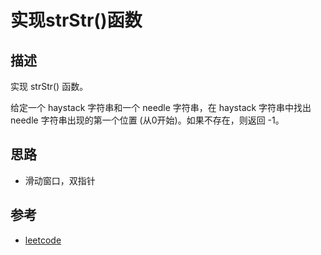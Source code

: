 # 实现strStr()函数

## 描述

实现 strStr() 函数。

给定一个 haystack 字符串和一个 needle 字符串，在 haystack 字符串中找出 needle 字符串出现的第一个位置 (从0开始)。如果不存在，则返回  -1。

## 思路

- 滑动窗口，双指针

## 参考

- [leetcode](https://leetcode-cn.com/problems/implement-strstr)
